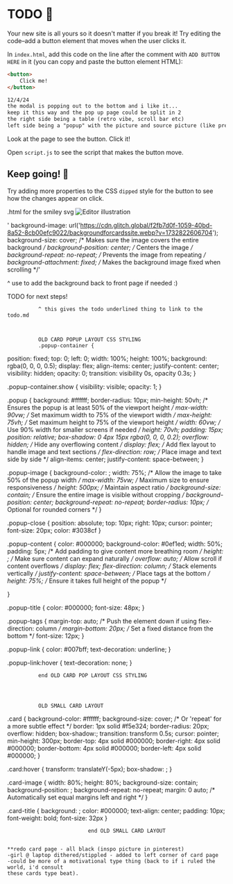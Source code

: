 # TODO 🚧

Your new site is all yours so it doesn't matter if you break it! Try editing the code–add a button element that moves when the user clicks it.

In `index.html`, add this code on the line after the comment with `ADD BUTTON HERE` in it (you can copy and paste the button element HTML):

```html
<button>
    Click me!
</button>

12/4/24 
the modal is popping out to the bottom and i like it...
keep it this way and the pop up page could be split in 2 
the right side being a table (retro vibe, scroll bar etc)
left side being a "popup" with the picture and source picture (like previous card popup a bit)
```

Look at the page to see the button. Click it!

Open `script.js` to see the script that makes the button move.

## Keep going! 🚀

Try adding more properties to the CSS `dipped` style for the button to see how the changes appear on click.


.html for the smiley svg
          <img
            src="https://stickers.be/wp-content/uploads/2017/01/smiley-sticker-2-blij-FC.svg"
            class="illustration"
            alt="Editor illustration"
            title="Click the image!"
          />

'  background-image: url('https://cdn.glitch.global/f2fb7d0f-1059-40bd-8a52-8cb00efc9022/backgroundforcardssite.webp?v=1732822606704');
  background-size: cover;           /* Makes sure the image covers the entire background */
  background-position: center;      /* Centers the image */
  background-repeat: no-repeat;     /* Prevents the image from repeating */
  background-attachment: fixed;     /* Makes the background image fixed when scrolling */'
  
  ^ use to add the background back to front page if needed :)
  
 
 
 <span class="fileopener" data-file="TODO.md" data-line="0"
              >TODO</span> for next steps!
              
              ^ this gives the todo underlined thing to link to the todo.md
              
              
              
              OLD CARD POPUP LAYOUT CSS STYLING 
              .popup-container {
  position: fixed;
  top: 0;
  left: 0;
  width: 100%;
  height: 100%;
  background: rgba(0, 0, 0, 0.5);
  display: flex;
  align-items: center;
  justify-content: center;
  visibility: hidden;
  opacity: 0;
  transition: visibility 0s, opacity 0.3s;
}

.popup-container.show {
  visibility: visible;
  opacity: 1;
}

.popup {
  background: #ffffff;
  border-radius: 10px;
  min-height: 50vh; /* Ensures the popup is at least 50% of the viewport height */
  max-width: 90vw; /* Set maximum width to 75% of the viewport width */
  max-height: 75vh; /* Set maximum height to 75% of the viewport height */
  width: 60vw; /* Use 90% width for smaller screens if needed */
  height: 70vh;
  padding: 15px;
  position: relative;
  box-shadow: 0 4px 15px rgba(0, 0, 0, 0.2);
  overflow: hidden; /* Hide any overflowing content */
  display: flex; /* Add flex layout to handle image and text sections */
  flex-direction: row; /* Place image and text side by side */
  align-items: center;
  justify-content: space-between;
}


.popup-image {
  background-color: ;
  width: 75%; /* Allow the image to take 50% of the popup width */
  max-width: 75vw; /* Maximum size to ensure responsiveness */
  height: 500px; /* Maintain aspect ratio */
  background-size: contain; /* Ensure the entire image is visible without cropping */
  background-position: center;
  background-repeat: no-repeat;
  border-radius: 10px; /* Optional for rounded corners */
}



.popup-close {
  position: absolute;
  top: 10px;
  right: 10px;
  cursor: pointer;
  font-size: 20px;
  color: #3038cf
}

.popup-content {
  color: #000000;
  background-color: #0ef1ed;
  width: 50%;
  padding: 5px; /* Add padding to give content more breathing room */
  height: ; /* Make sure content can expand naturally */
  overflow: auto; /* Allow scroll if content overflows */
  display: flex;
  flex-direction: column; /* Stack elements vertically */
  justify-content: space-between; /* Place tags at the bottom */
  height: 75%; /* Ensure it takes full height of the popup */

}

.popup-title {
  color: #000000;
  font-size: 48px;
}


.popup-tags {
  margin-top: auto; /* Push the element down if using flex-direction: column */
  margin-bottom: 20px; /* Set a fixed distance from the bottom */
  font-size: 12px;
}

.popup-link {
  color: #007bff;
  text-decoration: underline;
}

.popup-link:hover {
  text-decoration: none;
}

              end OLD CARD POP LAYOUT CSS STYLING
              
              
              
              
              OLD SMALL CARD LAYOUT
              
.card {
  background-color: #ffffff;
  background-size: cover; /* Or 'repeat' for a more subtle effect */
  border: 1px solid #f5e324;
  border-radius: 20px;
  overflow: hidden;
  box-shadow:;
  transition: transform 0.5s;
  cursor: pointer;
  min-height: 300px;
  border-top: 4px solid #000000;
  border-right: 4px solid #000000;
  border-bottom: 4px solid #000000;
  border-left: 4px solid #000000;
}



.card:hover {
  transform: translateY(-5px);
  box-shadow: ;
}

.card-image {
  width: 80%;
  height: 80%;
  background-size: contain;
  background-position: ;
  background-repeat: no-repeat;
  margin: 0 auto; /* Automatically set equal margins left and right */
}

.card-title {
  background: ;
  color: #000000;
  text-align: center;
  padding: 10px;
  font-weight: bold;
  font-size: 32px
}              

                              end OLD SMALL CARD LAYOUT
                              
                              
    **redo card page - all black (inspo picture in pinterest)
    -girl @ laptop dithered/stippled - added to left corner of card page
    -could be more of a motivational type thing (back to if i ruled the world, i'd consult
    these cards type beat).
              
              
              
              
              
              